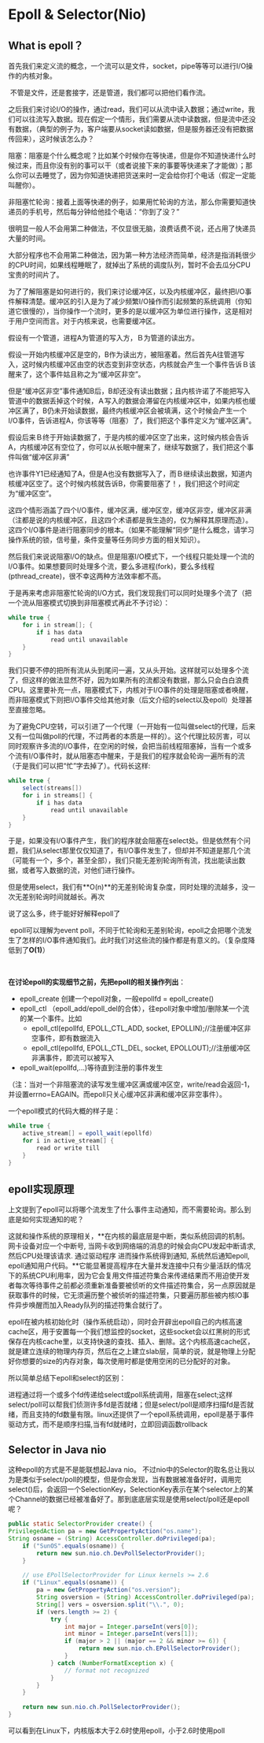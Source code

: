 # Epoll & Selector(Nio)

## What is epoll？ 

首先我们来定义流的概念，一个流可以是文件，socket，pipe等等可以进行I/O操作的内核对象。

​    不管是文件，还是套接字，还是管道，我们都可以把他们看作流。

​    之后我们来讨论I/O的操作，通过read，我们可以从流中读入数据；通过write，我们可以往流写入数据。现在假定一个情形，我们需要从流中读数据，但是流中还没有数据，（典型的例子为，客户端要从socket读如数据，但是服务器还没有把数据传回来），这时候该怎么办？

阻塞：阻塞是个什么概念呢？比如某个时候你在等快递，但是你不知道快递什么时候过来，而且你没有别的事可以干（或者说接下来的事要等快递来了才能做）；那么你可以去睡觉了，因为你知道快递把货送来时一定会给你打个电话（假定一定能叫醒你）。

非阻塞忙轮询：接着上面等快递的例子，如果用忙轮询的方法，那么你需要知道快递员的手机号，然后每分钟给他挂个电话：“你到了没？”

​    很明显一般人不会用第二种做法，不仅显很无脑，浪费话费不说，还占用了快递员大量的时间。

​    大部分程序也不会用第二种做法，因为第一种方法经济而简单，经济是指消耗很少的CPU时间，如果线程睡眠了，就掉出了系统的调度队列，暂时不会去瓜分CPU宝贵的时间片了。

​    为了了解阻塞是如何进行的，我们来讨论缓冲区，以及内核缓冲区，最终把I/O事件解释清楚。缓冲区的引入是为了减少频繁I/O操作而引起频繁的系统调用（你知道它很慢的），当你操作一个流时，更多的是以缓冲区为单位进行操作，这是相对于用户空间而言。对于内核来说，也需要缓冲区。

假设有一个管道，进程A为管道的写入方，Ｂ为管道的读出方。

假设一开始内核缓冲区是空的，B作为读出方，被阻塞着。然后首先A往管道写入，这时候内核缓冲区由空的状态变到非空状态，内核就会产生一个事件告诉Ｂ该醒来了，这个事件姑且称之为“缓冲区非空”。

​    但是“缓冲区非空”事件通知B后，B却还没有读出数据；且内核许诺了不能把写入管道中的数据丢掉这个时候，Ａ写入的数据会滞留在内核缓冲区中，如果内核也缓冲区满了，B仍未开始读数据，最终内核缓冲区会被填满，这个时候会产生一个I/O事件，告诉进程A，你该等等（阻塞）了，我们把这个事件定义为“缓冲区满”。

假设后来Ｂ终于开始读数据了，于是内核的缓冲区空了出来，这时候内核会告诉A，内核缓冲区有空位了，你可以从长眠中醒来了，继续写数据了，我们把这个事件叫做“缓冲区非满”

​    也许事件Y1已经通知了A，但是A也没有数据写入了，而Ｂ继续读出数据，知道内核缓冲区空了。这个时候内核就告诉B，你需要阻塞了！，我们把这个时间定为“缓冲区空”。

这四个情形涵盖了四个I/O事件，缓冲区满，缓冲区空，缓冲区非空，缓冲区非满（注都是说的内核缓冲区，且这四个术语都是我生造的，仅为解释其原理而造）。这四个I/O事件是进行阻塞同步的根本。（如果不能理解“同步”是什么概念，请学习操作系统的锁，信号量，条件变量等任务同步方面的相关知识）。

​    然后我们来说说阻塞I/O的缺点。但是阻塞I/O模式下，一个线程只能处理一个流的I/O事件。如果想要同时处理多个流，要么多进程(fork)，要么多线程(pthread_create)，很不幸这两种方法效率都不高。

​    于是再来考虑非阻塞忙轮询的I/O方式，我们发现我们可以同时处理多个流了（把一个流从阻塞模式切换到非阻塞模式再此不予讨论）：

```java
while true {
    for i in stream[]; {
        if i has data
            read until unavailable
    }
}
```



我们只要不停的把所有流从头到尾问一遍，又从头开始。这样就可以处理多个流了，但这样的做法显然不好，因为如果所有的流都没有数据，那么只会白白浪费CPU。这里要补充一点，阻塞模式下，内核对于I/O事件的处理是阻塞或者唤醒，而非阻塞模式下则把I/O事件交给其他对象（后文介绍的select以及epoll）处理甚至直接忽略。

​    为了避免CPU空转，可以引进了一个代理（一开始有一位叫做select的代理，后来又有一位叫做poll的代理，不过两者的本质是一样的）。这个代理比较厉害，可以同时观察许多流的I/O事件，在空闲的时候，会把当前线程阻塞掉，当有一个或多个流有I/O事件时，就从阻塞态中醒来，于是我们的程序就会轮询一遍所有的流（于是我们可以把“忙”字去掉了）。代码长这样:

```java
while true {
    select(streams[])
    for i in streams[] {
        if i has data
            read until unavailable
    }
}
```

于是，如果没有I/O事件产生，我们的程序就会阻塞在select处。但是依然有个问题，我们从select那里仅仅知道了，有I/O事件发生了，但却并不知道是那几个流（可能有一个，多个，甚至全部），我们只能无差别轮询所有流，找出能读出数据，或者写入数据的流，对他们进行操作。

​    但是使用select，我们有**O(n)**的无差别轮询复杂度，同时处理的流越多，没一次无差别轮询时间就越长。再次

说了这么多，终于能好好解释epoll了

​    epoll可以理解为event poll，不同于忙轮询和无差别轮询，epoll之会把哪个流发生了怎样的I/O事件通知我们。此时我们对这些流的操作都是有意义的。（复杂度降低到了**O(1)**）

​    

**在讨论epoll的实现细节之前，先把epoll的相关操作列出**：

+ epoll_create 创建一个epoll对象，一般epollfd = epoll_create()
+ epoll_ctl （epoll_add/epoll_del的合体），往epoll对象中增加/删除某一个流的某一个事件。比如
  + epoll_ctl(epollfd, EPOLL_CTL_ADD, socket, EPOLLIN);//注册缓冲区非空事件，即有数据流入
  + epoll_ctl(epollfd, EPOLL_CTL_DEL, socket, EPOLLOUT);//注册缓冲区非满事件，即流可以被写入
+ epoll_wait(epollfd,...)等待直到注册的事件发生

（注：当对一个非阻塞流的读写发生缓冲区满或缓冲区空，write/read会返回-1，并设置errno=EAGAIN。而epoll只关心缓冲区非满和缓冲区非空事件）。



一个epoll模式的代码大概的样子是：

```java
while true {
    active_stream[] = epoll_wait(epollfd)
    for i in active_stream[] {
        read or write till
    }
}
```



## epoll实现原理

上文提到了epoll可以将哪个流发生了什么事件主动通知，而不需要轮询。那么到底是如何实现通知的呢？

这就和操作系统的原理相关，**在内核的最底层是中断，类似系统回调的机制。网卡设备对应一个中断号, 当网卡收到网络端的消息的时候会向CPU发起中断请求, 然后CPU处理该请求. 通过驱动程序 进而操作系统得到通知, 系统然后通知epoll, epoll通知用户代码。**它能显著提高程序在大量并发连接中只有少量活跃的情况下的系统CPU利用率，因为它会复用文件描述符集合来传递结果而不用迫使开发者每次等待事件之前都必须重新准备要被侦听的文件描述符集合，另一点原因就是获取事件的时候，它无须遍历整个被侦听的描述符集，只要遍历那些被内核IO事件异步唤醒而加入Ready队列的描述符集合就行了。

epoll在被内核初始化时（操作系统启动），同时会开辟出epoll自己的内核高速cache区，用于安置每一个我们想监控的socket，这些socket会以红黑树的形式保存在内核cache里，以支持快速的查找、插入、删除。这个内核高速cache区，就是建立连续的物理内存页，然后在之上建立slab层，简单的说，就是物理上分配好你想要的size的内存对象，每次使用时都是使用空闲的已分配好的对象。

所以简单总结下epoll和select的区别：

进程通过将一个或多个fd传递给select或poll系统调用，阻塞在select;这样select/poll可以帮我们侦测许多fd是否就绪；但是select/poll是顺序扫描fd是否就绪，而且支持的fd数量有限。linux还提供了一个epoll系统调用，epoll是基于事件驱动方式，而不是顺序扫描,当有fd就绪时，立即回调函数rollback



## Selector in Java nio

这种epoll的方式是不是能联想起Java nio。 不过nio中的Selector的取名总让我以为是类似于select/poll的模型，但是你会发现，当有数据被准备好时，调用完select()后，会返回一个SelectionKey，SelectionKey表示在某个selector上的某个Channel的数据已经被准备好了。那到底底层实现是使用select/poll还是epoll呢？

```java
public static SelectorProvider create() {
PrivilegedAction pa = new GetPropertyAction("os.name");
String osname = (String) AccessController.doPrivileged(pa);
    if ("SunOS".equals(osname)) {
        return new sun.nio.ch.DevPollSelectorProvider();
    }
 
    // use EPollSelectorProvider for Linux kernels >= 2.6
    if ("Linux".equals(osname)) {
        pa = new GetPropertyAction("os.version");
        String osversion = (String) AccessController.doPrivileged(pa);
        String[] vers = osversion.split("\\.", 0);
        if (vers.length >= 2) {
            try {
                int major = Integer.parseInt(vers[0]);
                int minor = Integer.parseInt(vers[1]);
                if (major > 2 || (major == 2 && minor >= 6)) {
                    return new sun.nio.ch.EPollSelectorProvider();
                }
            } catch (NumberFormatException x) {
                // format not recognized
            }
        }
    }
 
    return new sun.nio.ch.PollSelectorProvider();
}
```

可以看到在Linux下，内核版本大于2.6时使用epoll，小于2.6时使用poll




